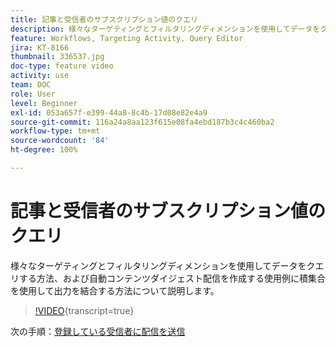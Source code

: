 ```yaml
---
title: 記事と受信者のサブスクリプション値のクエリ
description: 様々なターゲティングとフィルタリングディメンションを使用してデータをクエリする方法、および自動コンテンツダイジェスト配信を作成する使用例に積集合を使用して出力を結合する方法について説明します。
feature: Workflows, Targeting Activity, Query Editor
jira: KT-8166
thumbnail: 336537.jpg
doc-type: feature video
activity: use
team: DOC
role: User
level: Beginner
exl-id: 053a657f-e399-44a8-8c4b-17d08e82e4a9
source-git-commit: 116a24a8aa123f615e08fa4ebd187b3c4c460ba2
workflow-type: tm+mt
source-wordcount: '84'
ht-degree: 100%

---
```


# 記事と受信者のサブスクリプション値のクエリ

様々なターゲティングとフィルタリングディメンションを使用してデータをクエリする方法、および自動コンテンツダイジェスト配信を作成する使用例に積集合を使用して出力を結合する方法について説明します。

>[!VIDEO](https://video.tv.adobe.com/v/3452891?quality=12&learn=on&captions=jpn){transcript=true}

次の手順：[登録している受信者に配信を送信](/help/tutorial-use-soap-apis/send-delivery-to-subscribed-recipients.md)
